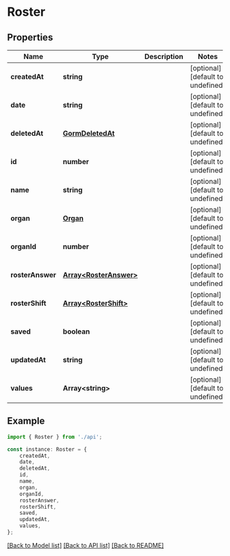 # Roster


## Properties

Name | Type | Description | Notes
------------ | ------------- | ------------- | -------------
**createdAt** | **string** |  | [optional] [default to undefined]
**date** | **string** |  | [optional] [default to undefined]
**deletedAt** | [**GormDeletedAt**](GormDeletedAt.md) |  | [optional] [default to undefined]
**id** | **number** |  | [optional] [default to undefined]
**name** | **string** |  | [optional] [default to undefined]
**organ** | [**Organ**](Organ.md) |  | [optional] [default to undefined]
**organId** | **number** |  | [optional] [default to undefined]
**rosterAnswer** | [**Array&lt;RosterAnswer&gt;**](RosterAnswer.md) |  | [optional] [default to undefined]
**rosterShift** | [**Array&lt;RosterShift&gt;**](RosterShift.md) |  | [optional] [default to undefined]
**saved** | **boolean** |  | [optional] [default to undefined]
**updatedAt** | **string** |  | [optional] [default to undefined]
**values** | **Array&lt;string&gt;** |  | [optional] [default to undefined]

## Example

```typescript
import { Roster } from './api';

const instance: Roster = {
    createdAt,
    date,
    deletedAt,
    id,
    name,
    organ,
    organId,
    rosterAnswer,
    rosterShift,
    saved,
    updatedAt,
    values,
};
```

[[Back to Model list]](../README.md#documentation-for-models) [[Back to API list]](../README.md#documentation-for-api-endpoints) [[Back to README]](../README.md)
